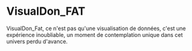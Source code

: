 # VisualDon_FAT

VisualDon_Fat, ce n'est pas qu'une visualisation de données, c'est une expérience inoubliable, un moment de contemplation unique dans cet univers perdu d'avance.
